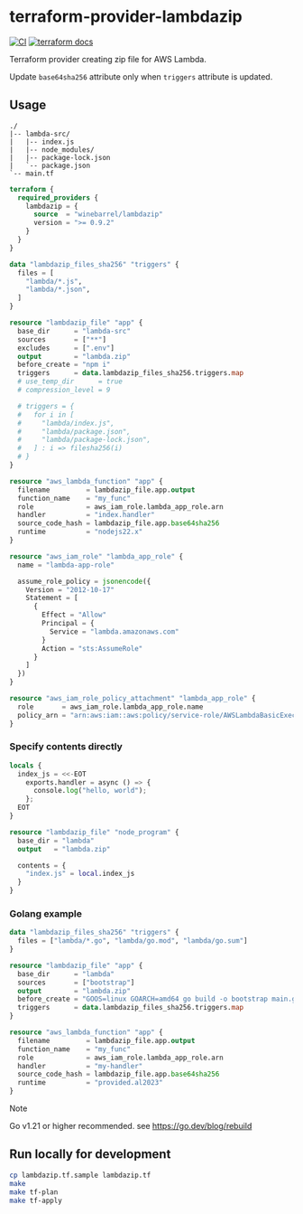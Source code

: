 # terraform-provider-lambdazip

[![CI](https://github.com/winebarrel/terraform-provider-lambdazip/actions/workflows/ci.yml/badge.svg)](https://github.com/winebarrel/terraform-provider-lambdazip/actions/workflows/ci.yml)
[![terraform docs](https://img.shields.io/badge/terraform-docs-%35835CC?logo=terraform)](https://registry.terraform.io/providers/winebarrel/lambdazip/latest/docs)

Terraform provider creating zip file for AWS Lambda.

Update `base64sha256` attribute only when `triggers` attribute is updated.

## Usage

```
./
|-- lambda-src/
|   |-- index.js
|   |-- node_modules/
|   |-- package-lock.json
|   `-- package.json
`-- main.tf
```

```tf
terraform {
  required_providers {
    lambdazip = {
      source  = "winebarrel/lambdazip"
      version = ">= 0.9.2"
    }
  }
}

data "lambdazip_files_sha256" "triggers" {
  files = [
    "lambda/*.js",
    "lambda/*.json",
  ]
}

resource "lambdazip_file" "app" {
  base_dir      = "lambda-src"
  sources       = ["**"]
  excludes      = [".env"]
  output        = "lambda.zip"
  before_create = "npm i"
  triggers      = data.lambdazip_files_sha256.triggers.map
  # use_temp_dir      = true
  # compression_level = 9

  # triggers = {
  #   for i in [
  #     "lambda/index.js",
  #     "lambda/package.json",
  #     "lambda/package-lock.json",
  #   ] : i => filesha256(i)
  # }
}

resource "aws_lambda_function" "app" {
  filename         = lambdazip_file.app.output
  function_name    = "my_func"
  role             = aws_iam_role.lambda_app_role.arn
  handler          = "index.handler"
  source_code_hash = lambdazip_file.app.base64sha256
  runtime          = "nodejs22.x"
}

resource "aws_iam_role" "lambda_app_role" {
  name = "lambda-app-role"

  assume_role_policy = jsonencode({
    Version = "2012-10-17"
    Statement = [
      {
        Effect = "Allow"
        Principal = {
          Service = "lambda.amazonaws.com"
        }
        Action = "sts:AssumeRole"
      }
    ]
  })
}

resource "aws_iam_role_policy_attachment" "lambda_app_role" {
  role       = aws_iam_role.lambda_app_role.name
  policy_arn = "arn:aws:iam::aws:policy/service-role/AWSLambdaBasicExecutionRole"
}
```

### Specify contents directly

```tf
locals {
  index_js = <<-EOT
    exports.handler = async () => {
      console.log("hello, world");
    };
  EOT
}

resource "lambdazip_file" "node_program" {
  base_dir = "lambda"
  output   = "lambda.zip"

  contents = {
    "index.js" = local.index_js
  }
}
```

### Golang example

```tf
data "lambdazip_files_sha256" "triggers" {
  files = ["lambda/*.go", "lambda/go.mod", "lambda/go.sum"]
}

resource "lambdazip_file" "app" {
  base_dir      = "lambda"
  sources       = ["bootstrap"]
  output        = "lambda.zip"
  before_create = "GOOS=linux GOARCH=amd64 go build -o bootstrap main.go"
  triggers      = data.lambdazip_files_sha256.triggers.map
}

resource "aws_lambda_function" "app" {
  filename         = lambdazip_file.app.output
  function_name    = "my_func"
  role             = aws_iam_role.lambda_app_role.arn
  handler          = "my-handler"
  source_code_hash = lambdazip_file.app.base64sha256
  runtime          = "provided.al2023"
}
```

> [!note]
> Go v1.21 or higher recommended.
> see https://go.dev/blog/rebuild


## Run locally for development

```sh
cp lambdazip.tf.sample lambdazip.tf
make
make tf-plan
make tf-apply
```
